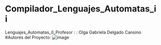 # Compilador_Lenguajes_Automatas_ii
Lenguajes_Automatas_II_Profesor : : Olga Gabriela Delgado Cansino
#Autores del Proyecto:
![image](https://user-images.githubusercontent.com/89879397/146076915-20bcb9c4-9818-49e3-9346-fffeefb0d56f.png)
